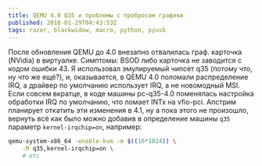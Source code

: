 ```yaml
---
title: QEMU 4.0 Q35 и проблемы с пробросом графики
published: 2018-01-29T04:43:53Z
tags: razer, blackwidow, macro, python, pyusb
---
```


После обновления QEMU до 4.0 внезапно отвалилась граф. карточка (NVidia) в виртуалке. Симптомы: BSOD либо карточка не заводится с кодом ошибки 43. Я использовал эмулируемый чипсет q35 (потому что, ну что же ещё?), и, оказывается, в QEMU 4.0 поломали распределение IRQ, а драйвер по умолчанию использует IRQ, а не новомодный MSI. Если совсем вкратце, в коде машины pc-q35-4.0 поменялась настройка обработки IRQ по умолчанию, что ломает INTx на vfio-pci. Апстрим планирует откатить эти изменения в 4.1, ну а пока этого не произошло, вернуть всё как было можно добавив в определение машины `q35` параметр `kernel-irqchip=on`, например:

```bash
qemu-system-x86_64 -enable-kvm -m $((16*1024)) \
    -M q35,kernel-irqchip=on \
    # etc
```
